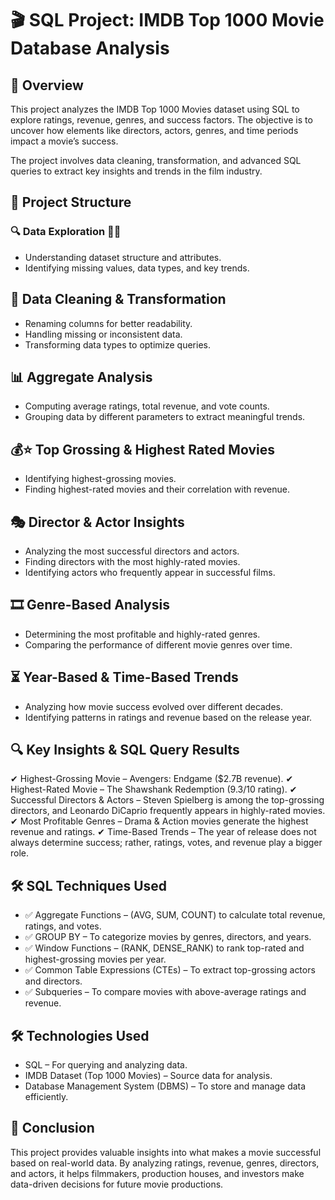 # 🎬 SQL Project: IMDB Top 1000 Movie Database Analysis

## 📌 Overview
This project analyzes the IMDB Top 1000 Movies dataset using SQL to explore ratings, revenue, genres, and success factors. 
The objective is to uncover how elements like directors, actors, genres, and time periods impact a movie’s success.

The project involves data cleaning, transformation, and advanced SQL queries to extract key insights and trends in the film industry.

## 📂 Project Structure
### 🔍 Data Exploration 🕵️‍♂️
- Understanding dataset structure and attributes.
- Identifying missing values, data types, and key trends.

## 🧼 Data Cleaning & Transformation
- Renaming columns for better readability.
- Handling missing or inconsistent data.
- Transforming data types to optimize queries.

## 📊 Aggregate Analysis
- Computing average ratings, total revenue, and vote counts.
- Grouping data by different parameters to extract meaningful trends.

## 💰⭐ Top Grossing & Highest Rated Movies
- Identifying highest-grossing movies.
- Finding highest-rated movies and their correlation with revenue.

## 🎭 Director & Actor Insights
- Analyzing the most successful directors and actors.
- Finding directors with the most highly-rated movies.
- Identifying actors who frequently appear in successful films.

## 🎞️ Genre-Based Analysis
- Determining the most profitable and highly-rated genres.
- Comparing the performance of different movie genres over time.

## ⏳ Year-Based & Time-Based Trends
- Analyzing how movie success evolved over different decades.
- Identifying patterns in ratings and revenue based on the release year.

## 🔍 Key Insights & SQL Query Results
✔ Highest-Grossing Movie – Avengers: Endgame ($2.7B revenue).
✔ Highest-Rated Movie – The Shawshank Redemption (9.3/10 rating).
✔ Successful Directors & Actors – Steven Spielberg is among the top-grossing directors, and Leonardo DiCaprio frequently appears in highly-rated movies.
✔ Most Profitable Genres – Drama & Action movies generate the highest revenue and ratings.
✔ Time-Based Trends – The year of release does not always determine success; rather, ratings, votes, and revenue play a bigger role.

## 🛠️ SQL Techniques Used
- ✅ Aggregate Functions – (AVG, SUM, COUNT) to calculate total revenue, ratings, and votes.
- ✅ GROUP BY – To categorize movies by genres, directors, and years.
- ✅ Window Functions – (RANK, DENSE_RANK) to rank top-rated and highest-grossing movies per year.
- ✅ Common Table Expressions (CTEs) – To extract top-grossing actors and directors.
- ✅ Subqueries – To compare movies with above-average ratings and revenue.

## 🛠️ Technologies Used
- SQL – For querying and analyzing data.
- IMDB Dataset (Top 1000 Movies) – Source data for analysis.
- Database Management System (DBMS) – To store and manage data efficiently.

## 📌 Conclusion
This project provides valuable insights into what makes a movie successful based on real-world data. 
By analyzing ratings, revenue, genres, directors, and actors, it helps filmmakers, production houses, and investors make data-driven decisions for future movie productions.
